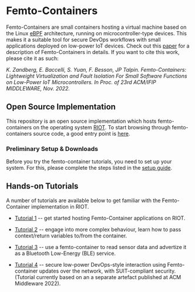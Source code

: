 # Femto-Containers

Femto-Containers are small containers hosting a virtual machine based on the Linux [eBPF](https://ebpf.io/) architecture, running on microcontroller-type devices. This makes it a suitable tool for secure DevOps workflows with small applications deployed on low-power IoT devices.
Check out this [paper](https://dl.acm.org/doi/pdf/10.1145/3528535.3565242) for a description of Femto-Containers in details. If you want to cite this work, please cite it as such: 

*K. Zandberg, E. Baccelli, S. Yuan, F. Besson, JP Talpin. Femto-Containers: Lightweight Virtualization and Fault Isolation For Small Software Functions on Low-Power IoT Microcontrollers. In Proc. of 23rd ACM/IFIP MIDDLEWARE, Nov. 2022.*

## Open Source Implementation 

This repository is an open source implementation which hosts femto-containers on the operating system [RIOT](https://github.com/RIOT-OS/RIOT/). 
To start browsing through femto-containers source code, a good entry point is [here](https://github.com/bergzand/RIOT/tree/90c82c0cdf241b8c238f5d2946d5dfb519d8904b/examples/rbpf_sched).


### Preliminary Setup & Downloads

Before you try the femto-container tutorials, you need to set up your system. For this, please complete the steps listed in the [setup guide](https://github.com/future-proof-iot/Femto-Container_tutorials/tree/main/setup).


## Hands-on Tutorials

A number of tutorials are available below to get familiar with the
Femto-Container implementation in RIOT.


- [Tutorial 1] -- get started hosting Femto-Container applications on RIOT.

- [Tutorial 2] -- engage into more complex behaviour, learn how to pass context/return variables to/from the container.

- [Tutorial 3] -- use a femto-container to read sensor data and advertize it as a Bluetooth Low-Energy (BLE) service.

- [Tutorial 4] -- secure low-power DevOps-style interaction using Femto-container updates over the network, with SUIT-compliant security. (Tutorial currently based on an a separate artefact published at ACM Middleware 2022).

[Tutorial 1]: https://github.com/future-proof-iot/Femto-Container_tutorials/tree/main/tutorial_1
[Tutorial 2]: https://github.com/future-proof-iot/Femto-Container_tutorials/tree/main/tutorial_2
[Tutorial 3]: https://github.com/future-proof-iot/Femto-Container_tutorials/tree/main/tutorial_3
[Tutorial 4]: https://github.com/future-proof-iot/Femto-Container_tutorials/tree/main/tutorial_4
